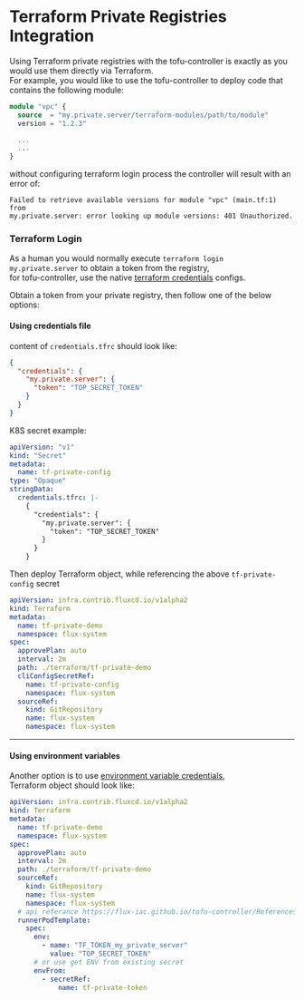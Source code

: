 # Terraform Private Registries Integration

Using Terraform private registries with the tofu-controller is exactly as you would use them directly via Terraform.  
For example, you would like to use the tofu-controller to deploy code that contains the following module:
```terraform
module "vpc" {
  source  = "my.private.server/terraform-modules/path/to/module"
  version = "1.2.3"

  ...
  ...
}
```
without configuring terraform login process the controller will result with an error of:
```shell
Failed to retrieve available versions for module "vpc" (main.tf:1) from
my.private.server: error looking up module versions: 401 Unauthorized.
```

### Terraform Login
As a human you would normally execute `terraform login my.private.server` to obtain a token from the registry,  
for tofu-controller, use the native [terraform credentials](https://developer.hashicorp.com/terraform/cli/config/config-file#credentials) configs.

Obtain a token from your private registry, then follow one of the below options:

#### Using credentials file

content of `credentials.tfrc` should look like:
```json
{
  "credentials": {
    "my.private.server": {
      "token": "TOP_SECRET_TOKEN"
    }
  }
}
```

K8S secret example:
```yaml
apiVersion: "v1"
kind: "Secret"
metadata:
  name: tf-private-config
type: "Opaque"
stringData:
  credentials.tfrc: |-
    {
      "credentials": {
        "my.private.server": {
          "token": "TOP_SECRET_TOKEN"
        }
      }
    }
```
Then deploy Terraform object, while referencing the above `tf-private-config` secret
```yaml
apiVersion: infra.contrib.fluxcd.io/v1alpha2
kind: Terraform
metadata:
  name: tf-private-demo
  namespace: flux-system
spec:
  approvePlan: auto
  interval: 2m
  path: ./terraform/tf-private-demo
  cliConfigSecretRef:
    name: tf-private-config
    namespace: flux-system
  sourceRef:
    kind: GitRepository
    name: flux-system
    namespace: flux-system
```
---
#### Using environment variables
Another option is to use [environment variable credentials](https://developer.hashicorp.com/terraform/cli/config/config-file#environment-variable-credentials),  
Terraform object should look like:
```yaml
apiVersion: infra.contrib.fluxcd.io/v1alpha2
kind: Terraform
metadata:
  name: tf-private-demo
  namespace: flux-system
spec:
  approvePlan: auto
  interval: 2m
  path: ./terraform/tf-private-demo
  sourceRef:
    kind: GitRepository
    name: flux-system
    namespace: flux-system
  # api referance https://flux-iac.github.io/tofu-controller/References/terraform/#infra.contrib.fluxcd.io/v1alpha2.RunnerPodTemplate
  runnerPodTemplate:
    spec:
      env:
        - name: "TF_TOKEN_my_private_server"
          value: "TOP_SECRET_TOKEN"
      # or use get ENV from existing secret
      envFrom:
        - secretRef:
            name: tf-private-token
```